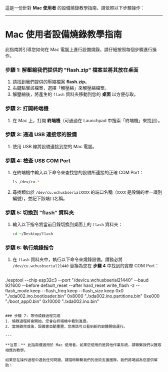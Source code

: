 這是一份針對 **Mac 使用者** 的設備燒錄教學指南，請依照以下步驟操作：

---

# **Mac 使用者設備燒錄教學指南**

此指南將引導您如何在 Mac 電腦上進行設備燒錄，請仔細按照每個步驟進行操作。

### 步驟 1: 解壓縮我們提供的 "flash.zip" 檔案並將其放在桌面

1. 請找到我們提供的壓縮檔案 **flash.zip**。
2. 右鍵點擊該檔案，選擇「解壓縮」來解壓縮檔案。
3. 解壓縮後，將產生的 `flash` 資料夾移動到您的 **桌面** 以方便存取。

### 步驟 2: 打開終端機
1. 在 Mac 上，打開 **終端機**（可通過在 Launchpad 中搜索「終端機」來找到）。

### 步驟 3: 通過 USB 連接您的設備
1. 使用 USB 線將設備連接到您的 Mac 電腦。

### 步驟 4: 檢查 USB COM Port
1. 在終端機中輸入以下命令來查找您的設備所連接的正確 COM Port：

   ```bash
   ls /dev/cu.*
   ```

2. 尋找類似於 `/dev/cu.wchusbserialXXXX` 的端口名稱（`XXXX` 是設備的唯一識別編號），並記下該端口名稱。

### 步驟 5: 切換到 "flash" 資料夾
1. 輸入以下指令將當前目錄切換到桌面上的 `flash` 資料夾：

   ```bash
   cd ~/Desktop/flash
   ```

### 步驟 6: 執行燒錄指令
1. 在 `flash` 資料夾中，執行以下命令來燒錄設備。請務必將 `/dev/cu.wchusbserial21440` 替換為您在 **步驟 4** 中找到的實際 COM Port：

   ```bash
./esptool --chip esp32c3 --port "/dev/cu.wchusbserial21440" --baud 921600  --before default_reset --after hard_reset write_flash  -z --flash_mode keep --flash_freq keep --flash_size keep 0x0 "./xda002.ino.bootloader.bin" 0x8000 "./xda002.ino.partitions.bin" 0xe000 "./boot_app0.bin" 0x10000 "./xda002.ino.bin"
   ```

### 步驟 7: 等待燒錄過程完成
1. 燒錄過程將會開始，您會在終端機中看到進度。
2. 當燒錄完成後，設備會自動重置，您應該可以看到新的韌體開始運行。

---

**注意：** 此指南僅適用於 Mac 使用者，如果您使用的是其他作業系統，請聯繫我們以獲取相應的教學。

如果您在操作過程中遇到任何問題，請隨時聯繫我們的技術支援團隊，我們將竭誠為您提供幫助！